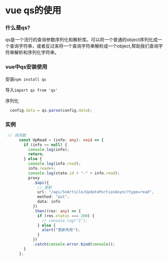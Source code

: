 # vue qs的使用

### 什么是qs?

qs是一个流行的查询参数序列化和解析库。可以将一个普通的object序列化成一个查询字符串，或者反过来将一个查询字符串解析成一个object,帮助我们查询字符串解析和序列化字符串。

### vue中qs安装使用



安装`npm install qs`

导入`import qs from 'qs'`

序列化 

```js
  config.data = qs.parse(config.data);
```



### 实例

```ts
 // 阅读数
      const UpRead = (info: any): void => {
        if (info == null) {
          console.log(info);
          return;
        } else {
          console.log(info.read);
          info.read++;
          console.log(state.id + "-" + info.read);
          proxy
            .$api({
              // 更新
              url: "/api/SnArticle/UpdatePortionAsync?type=read",
              method: "put",
              data: info
            })
            .then((res: any) => {
              if (res.status === 200) {
                // console.log("1");
              } else {
                alert("更新失败");
              }
            })
            .catch(console.error.bind(console)); 
        }
      };
```

